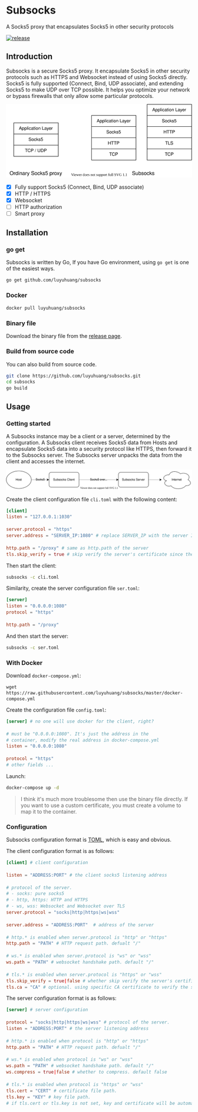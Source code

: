 # Subsocks

A Socks5 proxy that encapsulates Socks5 in other security protocols

[![release](https://img.shields.io/github/release/luyuhuang/subsocks.svg)](https://github.com/luyuhuang/subsocks/releases)

## Introduction

Subsocks is a secure Socks5 proxy. It encapsulate Socks5 in other security protocols such as HTTPS and Websocket instead of using Socks5 directly. Socks5 is fully supported (Connect, Bind, UDP associate), and extending Socks5 to make UDP over TCP possible. It helps you optimize your network or bypass firewalls that only allow some particular protocols.

![protocols](./protocols.svg)

- [x] Fully support Socks5 (Connect, Bind, UDP associate)
- [x] HTTP / HTTPS
- [x] Websocket
- [ ] HTTP authorization
- [ ] Smart proxy

## Installation

### go get

Subsocks is written by Go, If you have Go environment, using `go get` is one of the easiest ways.

```sh
go get github.com/luyuhuang/subsocks
```

### Docker

```sh
docker pull luyuhuang/subsocks
```

### Binary file

Download the binary file from the [release page](https://github.com/luyuhuang/subsocks/releases).

### Build from source code

You can also build from source code.

```sh
git clone https://github.com/luyuhuang/subsocks.git
cd subsocks
go build
```

## Usage

### Getting started

A Subsocks instance may be a client or a server, determined by the configuration. A Subsocks client receives Socks5 data from Hosts and encapsulate Socks5 data into a security protocol like HTTPS, then forward it to the Subsocks server. The Subsocks server unpacks the data from the client and accesses the internet.

![forward](./forward.svg)

Create the client configuration file `cli.toml` with the following content:

```toml
[client]
listen = "127.0.0.1:1030"

server.protocol = "https"
server.address = "SERVER_IP:1080" # replace SERVER_IP with the server IP

http.path = "/proxy" # same as http.path of the server
tls.skip_verify = true # skip verify the server's certificate since the certificate is self-signed
```

Then start the client:

```sh
subsocks -c cli.toml
```

Similarity, create the server configuration file `ser.toml`:

```toml
[server]
listen = "0.0.0.0:1080"
protocol = "https"

http.path = "/proxy"
```

And then start the server:

```sh
subsocks -c ser.toml
```

### With Docker

Download `docker-compose.yml`:

```
wget https://raw.githubusercontent.com/luyuhuang/subsocks/master/docker-compose.yml
```

Create the configuration file `config.toml`:

```toml
[server] # no one will use docker for the client, right?

# must be "0.0.0.0:1080". It's just the address in the
# container, modify the real address in docker-compose.yml
listen = "0.0.0.0:1080"

protocol = "https"
# other fields ...
```

Launch:

```sh
docker-compose up -d
```

> I think it's much more troublesome then use the binary file directly. If you want to use a custom certificate, you must create a volume to map it to the container.

### Configuration

Subsocks configuration format is [TOML](https://github.com/toml-lang/toml), which is easy and obvious.

The client configuration format is as follows:

```toml
[client] # client configuration

listen = "ADDRESS:PORT" # the client socks5 listening address

# protocol of the server.
# - socks: pure socks5
# - http, https: HTTP and HTTPS
# - ws, wss: Websocket and Websocket over TLS
server.protocol = "socks|http|https|ws|wss"

server.address = "ADDRESS:PORT"  # address of the server

# http.* is enabled when server.protocol is "http" or "https"
http.path = "PATH" # HTTP request path. defualt "/"

# ws.* is enabled when server.protocol is "ws" or "wss"
ws.path = "PATH" # websocket handshake path. default "/"

# tls.* is enabled when server.protocol is "https" or "wss"
tls.skip_verify = true|false # whether skip verify the server's certificate. default false
tls.ca = "CA" # optional. using specific CA certificate to verify the server's certificate
```

The server configuration format is as follows:

```toml
[server] # server configuration

protocol = "socks|http|https|ws|wss" # protocol of the server.
listen = "ADDRESS:PORT" # the server listening address

# http.* is enabled when protocol is "http" or "https"
http.path = "PATH" # HTTP request path. defualt "/"

# ws.* is enabled when protocol is "ws" or "wss"
ws.path = "PATH" # websocket handshake path. default "/"
ws.compress = true|false # whether to compress. default false

# tls.* is enabled when protocol is "https" or "wss"
tls.cert = "CERT" # certificate file path.
tls.key = "KEY" # key file path.
# if tls.cert or tls.key is not set, key and certificate will be automatically generated
```
